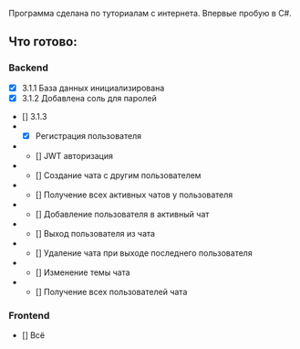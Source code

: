 Программа сделана по туториалам с интернета. Впервые пробую в C#.

## Что готово:
### Backend
- [x] 3.1.1 База данных инициализирована
- [x] 3.1.2 Добавлена соль для паролей
- [] 3.1.3
- - [x] Регистрация пользователя
- - [] JWT авторизация 
- - [] Создание чата с другим пользователем
- - [] Получение всех активных чатов у пользователя
- - [] Добавление пользователя в активный чат
- - [] Выход пользователя из чата
- - [] Удаление чата при выходе последнего пользователя
- - [] Изменение темы чата
- - [] Получение всех пользователей чата
### Frontend
- [] Всё